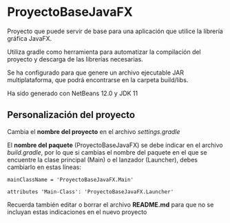# ProyectoBaseJavaFX
Proyecto que puede servir de base para una aplicación que utilice la librería gráfica JavaFX.

Utiliza gradle como herramienta para automatizar la compilación del proyecto y descarga de las librerías necesarias.

Se ha configurado para que genere un archivo ejecutable JAR multiplataforma, que podrá encontrarse en la carpeta build/libs.

Ha sido generado con NetBeans 12.0 y JDK 11

## Personalización del proyecto
Cambia el **nombre del proyecto** en el archivo *settings.gradle*

El **nombre del paquete** (ProyectoBaseJavaFX) se debe indicar en el archivo *build.gradle*, por lo que si cambias el nombre
del paquete en el que se encuentre la clase principal (Main) o el lanzador (Launcher), debes cambiarlo en estas líneas:

`mainClassName = 'ProyectoBaseJavaFX.Main'`

`attributes 'Main-Class': 'ProyectoBaseJavaFX.Launcher'`

Recuerda también editar o borrar el archivo **README.md** para que no se incluyan estas indicaciones en el nuevo proyecto 